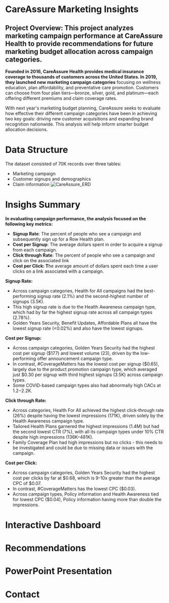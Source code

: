 # CareAssure Marketing Insights

## Project Overview: This project analyzes marketing campaign performance at CareAssure Health to provide recommendations for future marketing budget allocation across campaign categories.

**Founded in 2016, CareAssure Health provides medical insurance coverage to thousands of customers across the United States. In 2019, they launched new marketing campaign categories** focusing on wellness education, plan affordability, and preventative care promotion. Customers can choose from four plan tiers—bronze, silver, gold, and platinum—each offering different premiums and claim coverage rates.

With next year's marketing budget planning, CareAssure seeks to evaluate how effective their different campaign categories have been in achieving two key goals: driving new customer acquisitions and expanding brand recognition nationwide. This analysis will help inform smarter budget allocation decisions.

# Data Structure
  The dataset consisted of 70K records over three tables:
  * Marketing campaign
  * Customer signups and demographics
  * Claim information
![CareAssure_ERD](https://github.com/user-attachments/assets/e9ba9beb-25c0-4989-880b-c2cc0891db00)

# Insighs Summary
**In evaluating campaign performance, the analysis focused on the following key metrics:**

- **Signup Rate**: The percent of people who see a campaign and subsequently sign up for a Row Health plan.
- **Cost per Signup**: The average dollars spent in order to acquire a signup from each campaign.
- **Click through Rate**: The percent of people who see a campaign and click on the associated link
- **Cost per Click: T**he average amount of dollars spent each time a user clicks on a link associated with a campaign.

**Signup Rate:**

- Across campaign categories, Health for All campaigns had the best-performing signup rate (2.1%) and the second-highest number of signups (3.5K).
- This high signup rate is due to the Health Awareness campaign type, which had by far the highest signup rate across all campaign types (2.78%).
- Golden Years Security, Benefit Updates, Affordable Plans all have the lowest signup rate (<0.02%) and also have the lowest signups.

**Cost per Signup:**

- Across campaign categories, Golden Years Security had the highest cost per signup ($177) and lowest volume (23), driven by the low-performing offer announcement campaign type.
- In contrast, #CoverageMatters has the lowest cost per signup ($0.65), largely due to the product promotion campaign type, which averaged just $0.30 per signup with third highest signups (3.5K) across campaign types.
- Some COVID-based campaign types also had abnormally high CACs at $1.2-$2.2K.

**Click through Rate:**

- Across categories, Health For All achieved the highest click-through rate (26%) despite having the lowest impressions (171K), driven solely by the Health Awareness campaign type.
- Tailored Health Plans garnered the highest impressions (1.4M) but had the second lowest CTR (7%), with all its campaign types under 10% CTR despite high impressions (136K–481K).
- Family Coverage Plan had high impressions but no clicks - this needs to be investigated and could be due to missing data or issues with the campaign.

**Cost per Click:**

- Across campaign categories, Golden Years Security had the highest cost per clicks by far at $0.68, which is 9-10x greater than the average CPC of $0.07.
- In contrast, #CoverageMatters has the lowest CPC ($0.03).
- Across campaign types, Policy information and Health Awareness tied for lowest CPC ($0.04), Policy information having more than double the impressions.
  
# Interactive Dashboard

# Recommendations

# PowerPoint Presentation

# Contact
